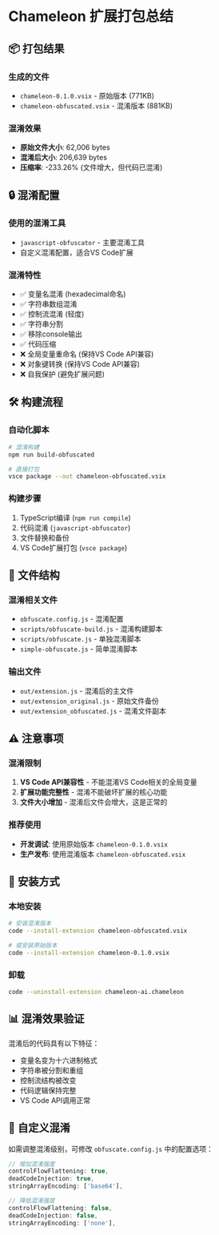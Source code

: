 # Chameleon 扩展打包总结

## 📦 打包结果

### 生成的文件
- `chameleon-0.1.0.vsix` - 原始版本 (771KB)
- `chameleon-obfuscated.vsix` - 混淆版本 (881KB)

### 混淆效果
- **原始文件大小**: 62,006 bytes
- **混淆后大小**: 206,639 bytes  
- **压缩率**: -233.26% (文件增大，但代码已混淆)

## 🔒 混淆配置

### 使用的混淆工具
- `javascript-obfuscator` - 主要混淆工具
- 自定义混淆配置，适合VS Code扩展

### 混淆特性
- ✅ 变量名混淆 (hexadecimal命名)
- ✅ 字符串数组混淆
- ✅ 控制流混淆 (轻度)
- ✅ 字符串分割
- ✅ 移除console输出
- ✅ 代码压缩
- ❌ 全局变量重命名 (保持VS Code API兼容)
- ❌ 对象键转换 (保持VS Code API兼容)
- ❌ 自我保护 (避免扩展问题)

## 🛠️ 构建流程

### 自动化脚本
```bash
# 混淆构建
npm run build-obfuscated

# 直接打包
vsce package --out chameleon-obfuscated.vsix
```

### 构建步骤
1. TypeScript编译 (`npm run compile`)
2. 代码混淆 (`javascript-obfuscator`)
3. 文件替换和备份
4. VS Code扩展打包 (`vsce package`)

## 📁 文件结构

### 混淆相关文件
- `obfuscate.config.js` - 混淆配置
- `scripts/obfuscate-build.js` - 混淆构建脚本
- `scripts/obfuscate.js` - 单独混淆脚本
- `simple-obfuscate.js` - 简单混淆脚本

### 输出文件
- `out/extension.js` - 混淆后的主文件
- `out/extension_original.js` - 原始文件备份
- `out/extension_obfuscated.js` - 混淆文件副本

## ⚠️ 注意事项

### 混淆限制
1. **VS Code API兼容性** - 不能混淆VS Code相关的全局变量
2. **扩展功能完整性** - 混淆不能破坏扩展的核心功能
3. **文件大小增加** - 混淆后文件会增大，这是正常的

### 推荐使用
- **开发调试**: 使用原始版本 `chameleon-0.1.0.vsix`
- **生产发布**: 使用混淆版本 `chameleon-obfuscated.vsix`

## 🚀 安装方式

### 本地安装
```bash
# 安装混淆版本
code --install-extension chameleon-obfuscated.vsix

# 或安装原始版本
code --install-extension chameleon-0.1.0.vsix
```

### 卸载
```bash
code --uninstall-extension chameleon-ai.chameleon
```

## 📊 混淆效果验证

混淆后的代码具有以下特征：
- 变量名变为十六进制格式
- 字符串被分割和重组
- 控制流结构被改变
- 代码逻辑保持完整
- VS Code API调用正常

## 🔧 自定义混淆

如需调整混淆级别，可修改 `obfuscate.config.js` 中的配置选项：

```javascript
// 增加混淆强度
controlFlowFlattening: true,
deadCodeInjection: true,
stringArrayEncoding: ['base64'],

// 降低混淆强度  
controlFlowFlattening: false,
deadCodeInjection: false,
stringArrayEncoding: ['none'],
```










































